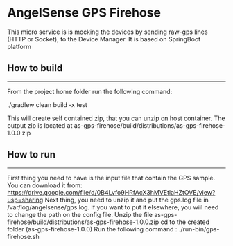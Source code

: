 # AngelSense GPS Firehose

This micro service is is mocking the devices by sending raw-gps lines (HTTP or Socket), to the Device Manager.
It is based on SpringBoot platform

## How to build
_______________
From the project home folder run the following command:

./gradlew clean build -x test

This will create self contained zip, that you can unzip on host container. The output zip is located at
as-gps-firehose/build/distributions/as-gps-firehose-1.0.0.zip

## How to run
-----------
First thing you need to have is the input file that contain the GPS sample. You can download it from: https://drive.google.com/file/d/0B4Lvfo9HRfAcX3hMVEtlaHZtOVE/view?usp=sharing
Next thing, you need to unzip it and put the gps.log file in /var/log/angelsense/gps.log. If you want to put it elsewhere, you wiil need to change the path on the config file.
Unzip the file as-gps-firehose/build/distributions/as-gps-firehose-1.0.0.zip 
cd to the created folder (as-gps-firehose-1.0.0)
Run the following command : 
./run-bin/gps-firehose.sh



 

